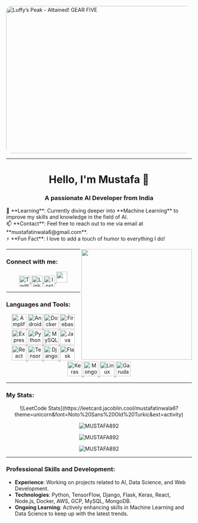 <img src="https://github.com/user-attachments/assets/36636db2-e283-4481-bc90-6b095e41750a" 
     alt="Luffy’s Peak - Attained! GEAR FIVE" 
     width="900"
     height="400"
     style="border-radius: 15px;"/>

---

<h1 align="center">Hello, I'm Mustafa 👋</h1>

<h3 align="center">A passionate AI Developer from India</h3>

<!-- Introduction and image on the same line -->
<div align="center">
  <p align="left">
    🌱 **Learning**: Currently diving deeper into **Machine Learning** to improve my skills and knowledge in the field of AI.
    <br />
    📫 **Contact**: Feel free to reach out to me via email at **mustafatinwala6@gmail.com**.
    <br />
    ⚡ **Fun Fact**: I love to add a touch of humor to everything I do!
  </p>
  <img width="300" src="https://cdn.dribbble.com/users/1162077/screenshots/3848914/programmer.gif" align="right">
</div>

---

<h3 align="left">Connect with me:</h3>
<p align="center">
  <a href="https://twitter.com/Mustafa28086588" target="blank">
    <img align="center" src="https://cdn.jsdelivr.net/npm/simple-icons@v3/icons/twitter.svg" alt="Twitter" height="30" width="30" />
  </a>
  <a href="https://www.linkedin.com/in/mustafa-a-904747283/" target="blank">
    <img align="center" src="https://cdn.jsdelivr.net/npm/simple-icons@v3/icons/linkedin.svg" alt="LinkedIn" height="30" width="30" />
  </a>
  <a href="https://www.instagram.com/_.mustafa._52/t" target="blank">
    <img align="center" src="https://cdn.jsdelivr.net/npm/simple-icons@v3/icons/instagram.svg" alt="Instagram" height="30" width="30" />
  </a>
  <a href="https://discord.com/users/mustafa5253" target="_blank" rel="noreferrer">
    <img src="https://cdn.jsdelivr.net/npm/simple-icons@v3/icons/discord.svg" width="30" height="30" />
  </a>
</p>

---

<h3 align="left">Languages and Tools:</h3>
<p align="center"> 
  <a href="https://aws.amazon.com/amplify/" target="_blank" rel="noreferrer"> 
    <img src="https://cdn.jsdelivr.net/npm/simple-icons@v3/icons/amazonaws.svg" alt="Amplify" width="40" height="40"/> 
  </a> 
  <a href="https://developer.android.com" target="_blank" rel="noreferrer"> 
    <img src="https://cdn.jsdelivr.net/npm/simple-icons@v3/icons/android.svg" alt="Android" width="40" height="40"/> 
  </a>
  <a href="https://www.docker.com/" target="_blank" rel="noreferrer"> 
    <img src="https://cdn.jsdelivr.net/npm/simple-icons@v3/icons/docker.svg" alt="Docker" width="40" height="40"/> 
  </a> 
  <a href="https://firebase.google.com/" target="_blank" rel="noreferrer"> 
    <img src="https://cdn.jsdelivr.net/npm/simple-icons@v3/icons/firebase.svg" alt="Firebase" width="40" height="40"/> 
  </a> 
  <a href="https://expressjs.com" target="_blank" rel="noreferrer"> 
    <img src="https://cdn.jsdelivr.net/npm/simple-icons@v3/icons/express.svg" alt="Express" width="40" height="40"/> 
  </a> 
  <a href="https://www.python.org" target="_blank" rel="noreferrer"> 
    <img src="https://cdn.jsdelivr.net/npm/simple-icons@v3/icons/python.svg" alt="Python" width="40" height="40"/> 
  </a>
  <a href="https://www.mysql.com/" target="_blank" rel="noreferrer"> 
    <img src="https://cdn.jsdelivr.net/npm/simple-icons@v3/icons/mysql.svg" alt="MySQL" width="40" height="40"/> 
  </a> 
  <a href="https://www.java.com" target="_blank" rel="noreferrer"> 
    <img src="https://cdn.jsdelivr.net/npm/simple-icons@v3/icons/java.svg" alt="Java" width="40" height="40"/> 
  </a> 
  <a href="https://reactjs.org/" target="_blank" rel="noreferrer"> 
    <img src="https://cdn.jsdelivr.net/npm/simple-icons@v3/icons/react.svg" alt="React" width="40" height="40"/> 
  </a>
  <a href="https://www.tensorflow.org" target="_blank" rel="noreferrer"> 
    <img src="https://cdn.jsdelivr.net/npm/simple-icons@v3/icons/tensorflow.svg" alt="TensorFlow" width="40" height="40"/> 
  </a> 
  <a href="https://django.com" target="_blank" rel="noreferrer"> 
    <img src="https://cdn.jsdelivr.net/npm/simple-icons@v3/icons/django.svg" alt="Django" width="40" height="40"/> 
  </a>
  <a href="https://flask.palletsprojects.com/" target="_blank" rel="noreferrer">
    <img src="https://cdn.jsdelivr.net/npm/simple-icons@v3/icons/flask.svg" alt="Flask" width="40" height="40"/> 
  </a>
  <a href="https://keras.io/" target="_blank" rel="noreferrer"> 
    <img src="https://cdn.jsdelivr.net/npm/simple-icons@v3/icons/keras.svg" alt="Keras" width="40" height="40"/> 
  </a>
  <a href="https://www.mongodb.com/" target="_blank" rel="noreferrer"> 
    <img src="https://cdn.jsdelivr.net/npm/simple-icons@v3/icons/mongodb.svg" alt="MongoDB" width="40" height="40"/> 
  </a>
  <a href="https://www.linux.org/" target="_blank" rel="noreferrer">
    <img src="https://cdn.jsdelivr.net/npm/simple-icons@v3/icons/linux.svg" alt="Linux" width="40" height="40"/>
  </a>
  <a href="https://garudalinux.org/" target="_blank" rel="noreferrer">
    <img src="https://garudalinux.org/images/logo.png" alt="Garuda Linux" width="40" height="40"/>
  </a>
</p>

---

### My Stats:

<p align="center">
  ![LeetCode Stats](https://leetcard.jacoblin.cool/mustafatinwala6?theme=unicorn&font=Noto%20Sans%20Old%20Turkic&ext=activity)
</p>

<p align="center">
  <img src="https://github-readme-stats.vercel.app/api/top-langs?username=MUSTAFA892&show_icons=true&locale=en&layout=compact&theme=tokyonight" alt="MUSTAFA892" />
</p>

<p align="center">
  <img src="https://github-readme-stats.vercel.app/api?username=MUSTAFA892&show_icons=true&locale=en&theme=tokyonight" alt="MUSTAFA892" />
</p>

<p align="center">
  <img src="https://github-readme-streak-stats.herokuapp.com/?user=MUSTAFA892&&theme=tokyonight" alt="MUSTAFA892" />
</p>

---

### Professional Skills and Development:
- **Experience**: Working on projects related to AI, Data Science, and Web Development.
- **Technologies**: Python, TensorFlow, Django, Flask, Keras, React, Node.js, Docker, AWS, GCP, MySQL, MongoDB.
- **Ongoing Learning**: Actively enhancing skills in Machine Learning and Data Science to keep up with the latest trends.

